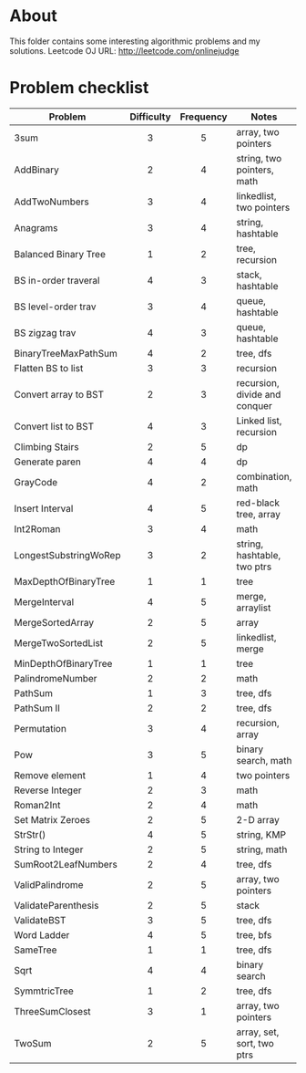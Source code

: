 About
========

This folder contains some interesting algorithmic problems and my solutions. 
Leetcode OJ URL: http://leetcode.com/onlinejudge


Problem checklist
==========
| Problem               | Difficulty  | Frequency  | Notes                        |
| --------------------- |:-----------:| :---------:| -----------------------------|
| 3sum                  | 3           | 5          | array, two pointers          |
| AddBinary             | 2           | 4          | string, two pointers, math   |
| AddTwoNumbers         | 3           | 4          | linkedlist, two pointers     |
| Anagrams              | 3           | 4          | string, hashtable            |
| Balanced Binary Tree  | 1           | 2          | tree, recursion              |
| BS in-order traveral  | 4           | 3          | stack, hashtable             |
| BS level-order trav   | 3           | 4          | queue, hashtable             |
| BS zigzag trav        | 4           | 3          | queue, hashtable             |
| BinaryTreeMaxPathSum  | 4           | 2          | tree, dfs                    |
| Flatten BS to list    | 3           | 3          | recursion                    | 
| Convert array to BST  | 2           | 3          | recursion, divide and conquer|                   
| Convert list to BST   | 4           | 3          | Linked list, recursion       |
| Climbing Stairs       | 2           | 5          | dp                           |
| Generate paren        | 4           | 4          | dp                           |
| GrayCode              | 4           | 2          | combination, math            |
| Insert Interval       | 4           | 5          | red-black tree, array        |
| Int2Roman             | 3           | 4          | math                         |
| LongestSubstringWoRep | 3           | 2          | string, hashtable, two ptrs  |
| MaxDepthOfBinaryTree  | 1           | 1          | tree                         |
| MergeInterval         | 4           | 5          | merge, arraylist             |
| MergeSortedArray      | 2           | 5          | array                        |
| MergeTwoSortedList    | 2           | 5          | linkedlist, merge            |
| MinDepthOfBinaryTree  | 1           | 1          | tree                         |
| PalindromeNumber      | 2           | 2          | math                         |
| PathSum               | 1           | 3          | tree, dfs                    |
| PathSum II            | 2           | 2          | tree, dfs                    |
| Permutation           | 3           | 4          | recursion, array             | 
| Pow                   | 3           | 5          | binary search, math          |
| Remove element        | 1           | 4          | two pointers                 |
| Reverse Integer       | 2           | 3          | math                         |
| Roman2Int             | 2           | 4          | math                         |
| Set Matrix Zeroes     | 2           | 5          | 2-D array                    |
| StrStr()              | 4           | 5          | string, KMP                  |
| String to Integer     | 2           | 5          | string, math                 | 
| SumRoot2LeafNumbers   | 2           | 4          | tree, dfs                    |
| ValidPalindrome       | 2           | 5          | array, two pointers          |
| ValidateParenthesis   | 2           | 5          | stack                        |
| ValidateBST           | 3           | 5          | tree, dfs                    | 
| Word Ladder           | 4           | 5          | tree, bfs                    |
| SameTree              | 1           | 1          | tree, dfs                    |
| Sqrt                  | 4           | 4          | binary search                |
| SymmtricTree          | 1           | 2          | tree, dfs                    |
| ThreeSumClosest       | 3           | 1          | array, two pointers          |
| TwoSum                | 2           | 5          | array, set, sort, two ptrs   |
